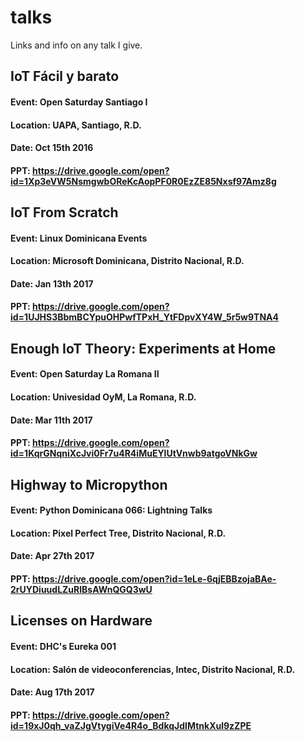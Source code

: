 # talks
Links and info on any talk I give.

## IoT Fácil y barato
#### Event:    Open Saturday Santiago I
#### Location: UAPA, Santiago, R.D.
#### Date:     Oct 15th 2016
#### PPT:      https://drive.google.com/open?id=1Xp3eVW5NsmgwbOReKcAopPF0R0EzZE85Nxsf97Amz8g


## IoT From Scratch
#### Event:    Linux Dominicana Events
#### Location: Microsoft Dominicana, Distrito Nacional, R.D.
#### Date:     Jan 13th 2017
#### PPT:      https://drive.google.com/open?id=1UJHS3BbmBCYpuOHPwfTPxH_YtFDpvXY4W_5r5w9TNA4


## Enough IoT Theory: Experiments at Home
#### Event:    Open Saturday La Romana II
#### Location: Univesidad OyM, La Romana, R.D.
#### Date:     Mar 11th 2017
#### PPT:      https://drive.google.com/open?id=1KqrGNqniXcJvi0Fr7u4R4iMuEYlUtVnwb9atgoVNkGw


## Highway to Micropython
#### Event:    Python Dominicana 066: Lightning Talks
#### Location: Pixel Perfect Tree, Distrito Nacional, R.D.
#### Date:     Apr 27th 2017
#### PPT:      https://drive.google.com/open?id=1eLe-6qjEBBzojaBAe-2rUYDiuudLZuRlBsAWnQGQ3wU


## Licenses on Hardware
#### Event:    DHC's Eureka 001
#### Location: Salón de videoconferencias, Intec, Distrito Nacional, R.D.
#### Date:     Aug 17th 2017
#### PPT:      https://drive.google.com/open?id=19xJ0qh_vaZJgVtygiVe4R4o_BdkqJdIMtnkXul9zZPE

